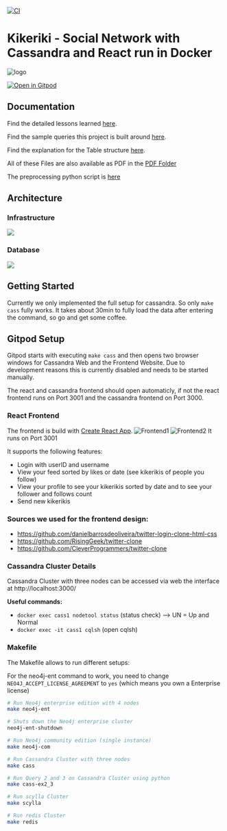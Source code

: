 [![CI](https://github.com/Miracle-Fruit/distributed-nosqldb/actions/workflows/main.yml/badge.svg?branch=main)](https://github.com/Miracle-Fruit/distributed-nosqldb/actions/workflows/main.yml)

# Kikeriki - Social Network with Cassandra and React run in Docker 

![logo](logo.png)

[![Open in Gitpod](https://gitpod.io/button/open-in-gitpod.svg)](https://gitpod.io/#https://github.com/Miracle-Fruit/distributed-nosqldb)

## Documentation

Find the detailed lessons learned [here](lessons-learned.md).

Find the sample queries this project is built around [here](./cassandra/README.md).

Find the explanation for the Table structure [here](structure.md).


All of these Files are also available as PDF in the [PDF Folder ](./pdf/)

The preprocessing python script is [here](./cassandra/startup/setup/cleaning.py) 



## Architecture

### Infrastructure

![](architecture-infra.png)

### Database

![](architecture-cass.png)

## Getting Started
Currently we only implemented the full setup for cassandra. So only ```make cass``` fully works. It takes about 30min to fully load the data after entering the command, so go and get some coffee.



## Gitpod Setup

Gitpod starts with executing `make cass` and then opens two browser windows for Cassandra Web and the Frontend Website. Due to development reasons this is currently disabled and needs to be started manually.

The react and cassandra frontend should open automaticly, if not the react frontend runs on Port 3001 and the cassandra frontend on Port 3000. 

### React Frontend

The frontend is build with [Create React App](https://github.com/facebook/create-react-app).
![Frontend1](./frontend1.png)
![Frontend2](./frontend2.png)
It runs on Port 3001

It supports the following features:
* Login with userID and username
* View your feed sorted by likes or date (see kikerikis of people you follow)
* View your profile to see your kikerikis sorted by date and to see your follower and follows count
* Send new kikerikis

### Sources we used for the frontend design:
* https://github.com/danielbarrosdeoliveira/twitter-login-clone-html-css
* https://github.com/RisingGeek/twitter-clone
* https://github.com/CleverProgrammers/twitter-clone



### Cassandra Cluster Details

Cassandra Cluster with three nodes can be accessed via web the interface at http://localhost:3000/

**Useful commands:**
* `docker exec cass1 nodetool status` (status check) --> UN = Up and Normal
* `docker exec -it cass1 cqlsh` (open cqlsh)


### Makefile 
The Makefile allows to run different setups:

For the neo4j-ent command to work, you need to change ```NEO4J_ACCEPT_LICENSE_AGREEMENT``` to ```yes``` (which means you own a Enterprise license)
```bash
# Run Neo4j enterprise edition with 4 nodes
make neo4j-ent

# Shuts down the Neo4j enterprise cluster
neo4j-ent-shutdown

# Run Neo4j community edition (single instance)
make neo4j-com

# Run Cassandra Cluster with three nodes
make cass

# Run Query 2 and 3 on Cassandra Cluster using python
make cass-ex2_3

# Run scylla Cluster
make scylla

# Run redis Cluster
make redis
```
